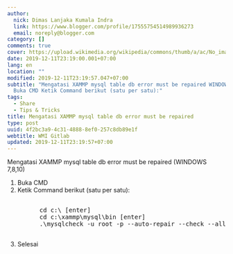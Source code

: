 ```yaml
---
author:
  nick: Dimas Lanjaka Kumala Indra
  link: https://www.blogger.com/profile/17555754514989936273
  email: noreply@blogger.com
category: []
comments: true
cover: https://upload.wikimedia.org/wikipedia/commons/thumb/a/ac/No_image_available.svg/2048px-No_image_available.svg.png
date: 2019-12-11T23:19:00.001+07:00
lang: en
location: ""
modified: 2019-12-11T23:19:57.047+07:00
subtitle: "Mengatasi XAMMP mysql table db error must be repaired WINDOWS 7,8,10)
  Buka CMD Ketik Command berikut (satu per satu):"
tags:
  - Share
  - Tips & Tricks
title: Mengatasi XAMMP mysql table db error must be repaired
type: post
uuid: 4f2bc3a9-4c31-4888-8ef0-257c8db89e1f
webtitle: WMI Gitlab
updated: 2019-12-11T23:19:57+07:00
---
```


<div dir="ltr" style="text-align: left;" trbidi="on">  Mengatasi XAMMP mysql table db error must be repaired (WINDOWS 7,8,10)   <br>  <ol>    <li>Buka CMD</li>    <li>Ketik Command berikut (satu per satu):</li>    <pre><br>      cd c:\ [enter]<br>      cd c:\xammp\mysql\bin [enter]<br>      .\mysqlcheck -u root -p --auto-repair --check --all-databases [enter]<br>    </pre>    <li>Selesai</li>  </ol></div><script>document.querySelectorAll("pre,code");
  pretext.forEach(function (el) {
    el.classList.toggle("notranslate", true);
  });</script><script>document.querySelectorAll("pre,code");
  pretext.forEach(function (el) {
    el.classList.toggle("notranslate", true);
  });</script>